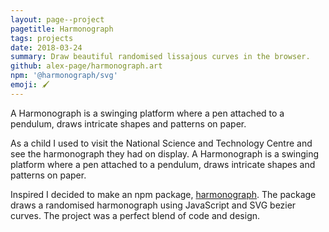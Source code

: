 ```yaml
---
layout: page--project
pagetitle: Harmonograph
tags: projects
date: 2018-03-24
summary: Draw beautiful randomised lissajous curves in the browser.
github: alex-page/harmonograph.art
npm: '@harmonograph/svg'
emoji: 🖌
---
```

A Harmonograph is a swinging platform where a pen attached to a pendulum, draws intricate shapes and patterns on paper.

As a child I used to visit the National Science and Technology Centre and see the harmonograph they had on display. A Harmonograph is a swinging platform where a pen attached to a pendulum, draws intricate shapes and patterns on paper.

Inspired I decided to make an npm package, [harmonograph](/projects/harmonograph). The package draws a randomised harmonograph using JavaScript and SVG bezier curves. The project was a perfect blend of code and design.
